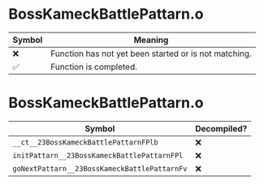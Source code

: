 # BossKameckBattlePattarn.o
| Symbol | Meaning 
| ------------- | ------------- 
| :x: | Function has not yet been started or is not matching. 
| :white_check_mark: | Function is completed. 


# BossKameckBattlePattarn.o
| Symbol | Decompiled? |
| ------------- | ------------- |
| `__ct__23BossKameckBattlePattarnFPlb` | :x: |
| `initPattarn__23BossKameckBattlePattarnFPl` | :x: |
| `goNextPattarn__23BossKameckBattlePattarnFv` | :x: |
